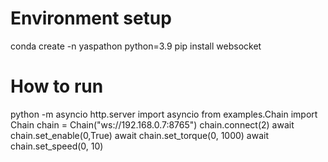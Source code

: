 # Environment setup

conda create -n yaspathon python=3.9
pip install websocket

# How to run

python -m asyncio http.server
import asyncio
from examples.Chain import Chain
chain = Chain("ws://192.168.0.7:8765")
chain.connect(2)
await chain.set_enable(0,True)
await chain.set_torque(0, 1000)
await chain.set_speed(0, 10)
